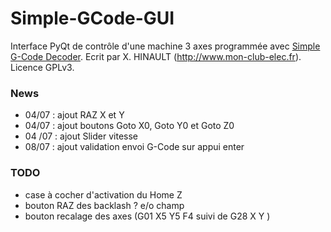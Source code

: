 # Simple-GCode-GUI
Interface PyQt de contrôle d'une machine 3 axes programmée avec [Simple G-Code Decoder](https://github.com/sensor56/Simple-GCode-Decoder). Ecrit par X. HINAULT (http://www.mon-club-elec.fr). Licence GPLv3.

### News
- 04/07 : ajout RAZ X et Y
- 04/07 : ajout boutons Goto X0, Goto Y0 et Goto Z0
- 04 /07 : ajout Slider vitesse
- 08/07 : ajout validation envoi G-Code sur appui enter

### TODO
- case à cocher d'activation du Home Z
- bouton RAZ des backlash ? e/o champ 
- bouton recalage des axes (G01 X5 Y5 F4 suivi de G28 X Y ) 
